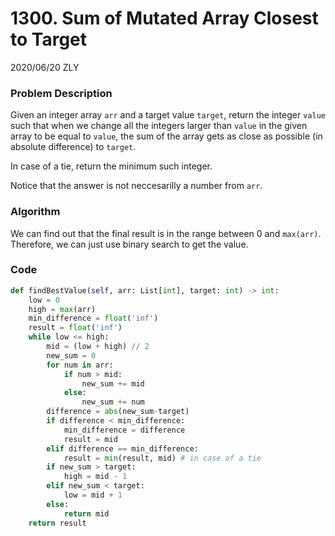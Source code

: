 # 1300. Sum of Mutated Array Closest to Target

2020/06/20 ZLY

### Problem Description

Given an integer array `arr` and a target value `target`, return the integer `value` such that when we change all the integers larger than `value` in the given array to be equal to `value`, the sum of the array gets as close as possible (in absolute difference) to `target`.

In case of a tie, return the minimum such integer.

Notice that the answer is not neccesarilly a number from `arr`.




### Algorithm

We can find out that the final result is in the range between 0 and `max(arr)`. Therefore, we can just use binary search to get the value.



### Code

```python
def findBestValue(self, arr: List[int], target: int) -> int:
    low = 0
    high = max(arr)
    min_difference = float('inf')
    result = float('inf')
    while low <= high:
        mid = (low + high) // 2
        new_sum = 0
        for num in arr:
            if num > mid:
                new_sum += mid
            else:
                new_sum += num
        difference = abs(new_sum-target)
        if difference < min_difference:
            min_difference = difference
            result = mid
        elif difference == min_difference:
            result = min(result, mid) # in case of a tie
        if new_sum > target:
            high = mid - 1
        elif new_sum < target:
            low = mid + 1
        else:
            return mid
    return result
```